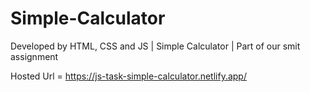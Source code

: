 # Simple-Calculator
Developed by HTML, CSS and JS | Simple Calculator | Part of our smit assignment
 
Hosted Url = https://js-task-simple-calculator.netlify.app/
